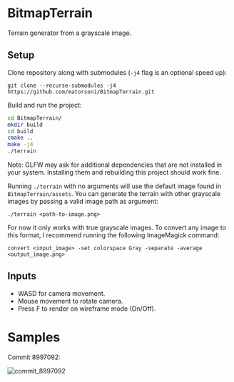 # BitmapTerrain

Terrain generator from a grayscale image.

## Setup

Clone repository along with submodules (`-j4` flag is an optional speed up):

`git clone --recurse-submodules -j4 https://github.com/matorsoni/BitmapTerrain.git`

Build and run the project:

```bash
cd BitmapTerrain/
mkdir build
cd build
cmake ..
make -j4
./terrain
```

Note: GLFW may ask for additional dependencies that are not installed in your system. Installing them and rebuilding this project should work fine.

Running `./terrain` with no arguments will use the default image found in `BitmapTerrain/assets`.
You can generate the terrain with other grayscale images by passing a valid image path as argument:

`./terrain <path-to-image.png>`


For now it only works with true grayscale images. To convert any image to this format, I recommend running the following ImageMagick command:

`convert <input_image> -set colorspace Gray -separate -average <output_image.png>`

## Inputs

- WASD for camera movement.
- Mouse movement to rotate camera.
- Press F to render on wireframe mode (On/Off).

# Samples

Commit 8997092:

![commit_8997092](https://user-images.githubusercontent.com/33296520/189392235-e857b709-d6b5-4bfa-82d3-a9f2b7a691ac.png)
